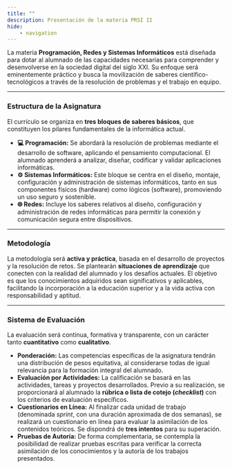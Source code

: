```yaml
---
title: ""
description: Presentación de la materia PRSI II
hide:
    - navigation
---
```



La materia **Programación, Redes y Sistemas Informáticos** está diseñada para dotar al alumnado de las capacidades necesarias para comprender y desenvolverse en la sociedad digital del siglo XXI. Su enfoque será eminentemente práctico y busca la movilización de saberes científico-tecnológicos a través de la resolución de problemas y el trabajo en equipo.

---

### Estructura de la Asignatura

El currículo se organiza en **tres bloques de saberes básicos**, que constituyen los pilares fundamentales de la informática actual.

* **💻 Programación:** Se abordará la resolución de problemas mediante el desarrollo de software, aplicando el pensamiento computacional. El alumnado aprenderá a analizar, diseñar, codificar y validar aplicaciones informáticas.
* **⚙️ Sistemas Informáticos:** Este bloque se centra en el diseño, montaje, configuración y administración de sistemas informáticos, tanto en sus componentes físicos (hardware) como lógicos (software), promoviendo un uso seguro y sostenible.
* **🌐 Redes:** Incluye los saberes relativos al diseño, configuración y administración de redes informáticas para permitir la conexión y comunicación segura entre dispositivos.

---

### Metodología

La metodología será **activa y práctica**, basada en el desarrollo de proyectos y la resolución de retos. Se plantearán **situaciones de aprendizaje** que conecten con la realidad del alumnado y los desafíos actuales. El objetivo es que los conocimientos adquiridos sean significativos y aplicables, facilitando la incorporación a la educación superior y a la vida activa con responsabilidad y aptitud.

---

### Sistema de Evaluación

La evaluación será continua, formativa y transparente, con un carácter tanto **cuantitativo** como **cualitativo**.

* **Ponderación:** Las competencias específicas de la asignatura tendrán una distribución de pesos equitativa, al considerarse todas de igual relevancia para la formación integral del alumnado.
* **Evaluación por Actividades:** La calificación se basará en las actividades, tareas y proyectos desarrollados. Previo a su realización, se proporcionará al alumnado la **rúbrica o lista de cotejo (*checklist*)** con los criterios de evaluación específicos.
* **Cuestionarios en Línea:** Al finalizar cada unidad de trabajo (denominada *sprint*, con una duración aproximada de dos semanas), se realizará un cuestionario en línea para evaluar la asimilación de los contenidos teóricos. Se dispondrá de **tres intentos** para su superación.
* **Pruebas de Autoría:** De forma complementaria, se contempla la posibilidad de realizar pruebas escritas para verificar la correcta asimilación de los conocimientos y la autoría de los trabajos presentados.

